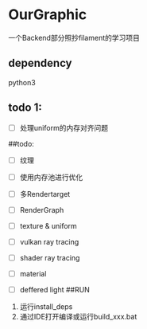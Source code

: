 # OurGraphic
一个Backend部分照抄filament的学习项目

## dependency
python3

## todo 1:
- [ ] 处理uniform的内存对齐问题

##todo:
- [ ] 纹理
- [ ] 使用内存池进行优化
- [ ] 多Rendertarget
- [ ] RenderGraph
- [ ] texture & uniform

- [ ] vulkan ray tracing
- [ ] shader ray tracing
- [ ] material
- [ ] deffered light
##RUN
1. 运行install_deps
2. 通过IDE打开编译或运行build_xxx.bat